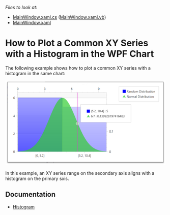 *Files to look at*:
- [MainWindow.xaml.cs](./CS//MainWindow.xaml.cs) ([MainWindow.xaml.vb](./VB//MainWindow.xaml.vb))
- [MainWindow.xaml](./CS//MainWindow.xaml)

# How to Plot a Common XY Series with a Histogram in the WPF Chart

The following example shows how to plot a common XY series with a histogram in the same chart:

![](images/histogramchart.png)

In this example, an XY series range on the secondary axis aligns with a histogram on the primary sxis. 

## Documentation

- [Histogram](https://docs.devexpress.com/WPF/400974/controls-and-libraries/charts-suite/chart-control/histogram?p=netframework)
